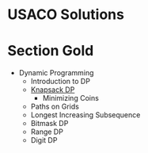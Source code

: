 # USACO Solutions

# Section Gold
- Dynamic Programming
    - Introduction to DP
    - [Knapsack DP](https://usaco.guide/gold/knapsack?lang=cpp)
      - Minimizing Coins
    - Paths on Grids
    - Longest Increasing Subsequence
    - Bitmask DP
    - Range DP
    - Digit DP
